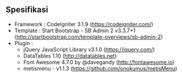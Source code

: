 
Spesifikasi
--------------------------------
* Framework : CodeIgniter 3.1.9 (https://codeigniter.com/)
* Template : Start Bootstrap - SB Admin 2 v3.3.7+1 (http://startbootstrap.com/template-overviews/sb-admin-2)
* Plugin :
	- jQuery JavaScript Library v3.1.0 (https://jquery.com/)
	- DataTables 1.10 (http://datatables.net)
	- Font Awesome 4.7.0 by @davegandy (http://fontawesome.io)
	- metismenu - v1.1.3  (https://github.com/onokumus/metisMenu)
